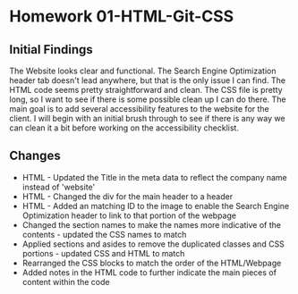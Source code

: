 # Homework 01-HTML-Git-CSS

## Initial Findings

The Website looks clear and functional. The Search Engine Optimization header tab doesn't lead anywhere, but that is the only issue I can find.
The HTML code seems pretty straightforward and clean. The CSS file is pretty long, so I want to see if there is some possible clean up I can do there. The main goal is to add several accessibility features to the website for the client. I will begin with an initial brush through to see if there is any way we can clean it a bit before working on the accessibility checklist.  

## Changes
* HTML - Updated the Title in the meta data to reflect the company name instead of 'website'
* HTML - Changed the div for the main header to a header
* HTML - Added an matching ID to the image to enable the Search Engine Optimization header to link to that portion of the webpage
* Changed the section names to make the names more indicative of the contents - updated the CSS names to match
* Applied sections and asides to remove the duplicated classes and CSS portions - updated CSS and HTML to match
* Rearranged the CSS blocks to match the order of the HTML/Webpage
* Added notes in the HTML code to further indicate the main pieces of content within the code